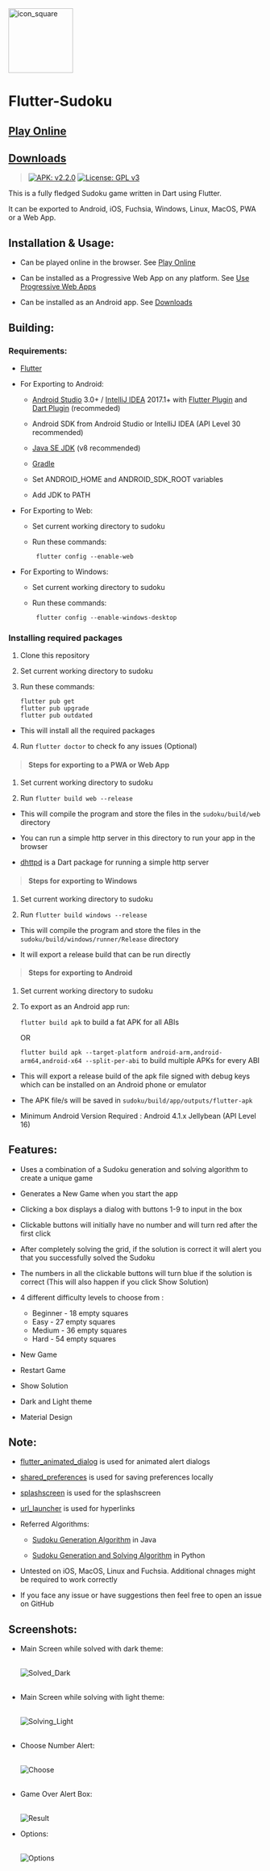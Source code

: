 <img width="128" height="128" src="https://raw.githubusercontent.com/VarunS2002/Flutter-Sudoku/master/sudoku/assets/icon/icon_round.png" alt="icon_square">

# Flutter-Sudoku

## [Play Online](https://sudoku-vs2002.web.app/)

## [Downloads](https://github.com/VarunS2002/Flutter-Sudoku/releases)

> [![APK: v2.2.0](https://img.shields.io/badge/APK-v2.2.0-brightgreen)](https://github.com/VarunS2002/Flutter-Sudoku/releases/download/2.2.0/Sudoku_2.2.0.apk)
[![License: GPL v3](https://img.shields.io/badge/License-GPLv3-blue.svg)](https://www.gnu.org/licenses/gpl-3.0)

This is a fully fledged Sudoku game written in Dart using Flutter.

It can be exported to Android, iOS, Fuchsia, Windows, Linux, MacOS, PWA or a Web App.

## Installation & Usage:

- Can be played online in the browser. See [Play Online](#play-online)

- Can be installed as a Progressive Web App on any platform.
  See [Use Progressive Web Apps](https://support.google.com/chrome/answer/9658361?co=GENIE.Platform%3DAndroid&hl=en)

- Can be installed as an Android app. See [Downloads](https://github.com/VarunS2002/Flutter-Sudoku/releases)

## Building:

### Requirements:

- [Flutter](https://flutter.dev/docs/get-started/install)

- For Exporting to Android:

    - [Android Studio](https://developer.android.com/studio#downloads) 3.0+
      / [IntelliJ IDEA](https://www.jetbrains.com/idea/download/) 2017.1+
      with [Flutter Plugin](https://plugins.jetbrains.com/plugin/9212-flutter)
      and [Dart Plugin](https://plugins.jetbrains.com/plugin/6351-dart) (recommeded)

    - Android SDK from Android Studio or IntelliJ IDEA (API Level 30 recommended)

    - [Java SE JDK](https://www.oracle.com/in/java/technologies/javase-downloads.html) (v8 recommended)

    - [Gradle](https://gradle.org/releases/)

    - Set ANDROID_HOME and ANDROID_SDK_ROOT variables

    - Add JDK to PATH

- For Exporting to Web:

    - Set current working directory to sudoku

    - Run these commands:
      ```
       flutter config --enable-web
      ```

- For Exporting to Windows:

    - Set current working directory to sudoku

    - Run these commands:
      ```
       flutter config --enable-windows-desktop
      ```

### Installing required packages

1. Clone this repository

2. Set current working directory to sudoku

3. Run these commands:
   ```
   flutter pub get
   flutter pub upgrade
   flutter pub outdated
   ```

- This will install all the required packages

4. Run `flutter doctor` to check fo any issues (Optional)

> #### Steps for exporting to a PWA or Web App

1. Set current working directory to sudoku

2. Run `flutter build web --release`

- This will compile the program and store the files in the `sudoku/build/web` directory

- You can run a simple http server in this directory to run your app in the browser

- [dhttpd](https://pub.dev/packages/dhttpd) is a Dart package for running a simple http server

> #### Steps for exporting to Windows

1. Set current working directory to sudoku

2. Run `flutter build windows --release`

- This will compile the program and store the files in the `sudoku/build/windows/runner/Release` directory

- It will export a release build that can be run directly

> #### Steps for exporting to Android

1. Set current working directory to sudoku

2. To export as an Android app run:

   `flutter build apk` to build a fat APK for all ABIs

   OR

   `flutter build apk --target-platform android-arm,android-arm64,android-x64 --split-per-abi` to build multiple APKs
   for every ABI

- This will export a release build of the apk file signed with debug keys which can be installed on an Android phone or
  emulator

- The APK file/s will be saved in `sudoku/build/app/outputs/flutter-apk`

- Minimum Android Version Required : Android 4.1.x Jellybean (API Level 16)

## Features:

- Uses a combination of a Sudoku generation and solving algorithm to create a unique game

- Generates a New Game when you start the app

- Clicking a box displays a dialog with buttons 1-9 to input in the box

- Clickable buttons will initially have no number and will turn red after the first click

- After completely solving the grid, if the solution is correct it will alert you that you successfully solved the
  Sudoku

- The numbers in all the clickable buttons will turn blue if the solution is correct (This will also happen if you click
  Show Solution)

- 4 different difficulty levels to choose from :
    - Beginner - 18 empty squares
    - Easy - 27 empty squares
    - Medium - 36 empty squares
    - Hard - 54 empty squares

- New Game

- Restart Game

- Show Solution

- Dark and Light theme

- Material Design

## Note:

- [flutter_animated_dialog](https://pub.dev/packages/flutter_animated_dialog) is used for animated alert dialogs

- [shared_preferences](https://pub.dev/packages/shared_preferences) is used for saving preferences locally

- [splashscreen](https://pub.dev/packages/splashscreen) is used for the splashscreen

- [url_launcher](https://pub.dev/packages/url_launcher) is used for hyperlinks

- Referred Algorithms:

    - [Sudoku Generation Algorithm](https://www.geeksforgeeks.org/program-sudoku-generator/) in Java

    - [Sudoku Generation and Solving Algorithm](https://www.101computing.net/sudoku-generator-algorithm/) in Python

- Untested on iOS, MacOS, Linux and Fuchsia. Additional chnages might be required to work correctly

- If you face any issue or have suggestions then feel free to open an issue on GitHub

## Screenshots:

- Main Screen while solved with dark theme:<br><br>

  ![Solved_Dark](https://i.imgur.com/PItmR0H.png)
  <br><br>

- Main Screen while solving with light theme:<br><br>

  ![Solving_Light](https://i.imgur.com/l987sBq.png)
  <br><br>

- Choose Number Alert:<br><br>

  ![Choose](https://i.imgur.com/k8IQA7E.png)
  <br><br>

- Game Over Alert Box:<br><br>

  ![Result](https://i.imgur.com/tun5TaS.png)

- Options:<br><br>

  ![Options](https://i.imgur.com/B1J4c4G.png)
  <br><br>
